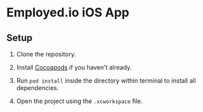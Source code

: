 # Employed.io iOS App

## Setup

1. Clone the repository.

2. Install [Cocoapods](https://cocoapods.org/) if you haven't already.

3. Run `pod install` inside the directory within terminal to install all dependencies.

4. Open the project using the `.xcworkspace` file.
